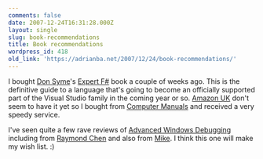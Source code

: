 ```yaml
---
comments: false
date: 2007-12-24T16:31:28.000Z
layout: single
slug: book-recommendations
title: Book recommendations
wordpress_id: 418
old_link: 'https://adrianba.net/2007/12/24/book-recommendations/'
---
```

I bought [Don Syme](http://blogs.msdn.com/dsyme/)'s [Expert F#](http://www.apress.com/book/view/1590598504) book a couple of weeks ago. This is the definitive guide to a language that's going to become an officially supported part of the Visual Studio family in the coming year or so. [Amazon UK](http://www.amazon.co.uk/Expert-F-Experts-Voice-Net/dp/1590598504/) don't seem to have it yet so I bought from [Computer Manuals](http://www.compman.co.uk/scripts/browse.asp?ref=830554) and received a very speedy service.

 

I've seen quite a few rave reviews of [Advanced Windows Debugging](http://advancedwindowsdebugging.com/) including from [Raymond Chen](http://blogs.msdn.com/oldnewthing/archive/2007/12/18/6794821.aspx) and also from [Mike](http://mtaulty.com/CommunityServer/blogs/mike_taultys_blog/archive/2007/12/21/10045.aspx). I think this one will make my wish list. :)
